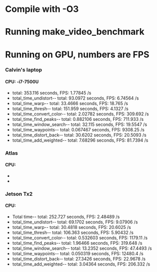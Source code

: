 # Compile with -O3

# Running make_video_benchmark

# Running on GPU, numbers are FPS

### Calvin's laptop
#### CPU: -i7-7500U
* total: 353.116 seconds,                                 FPS: 1.77845 /s
* total_time_undistort-- total: 93.0972 seconds,  		  FPS: 6.74564 /s
* total_time_warp-- total: 33.4666 seconds,       		  FPS: 18.765 /s
* total_time_thresh-- total: 151.959 seconds,     		  FPS: 4.1327 /s
* total_time_convert_color-- total: 2.02782 seconds,      FPS: 309.692 /s
* total_time_find_peaks-- total: 0.882106 seconds,        FPS: 711.933 /s
* total_time_window_search-- total: 32.115 seconds,       FPS: 19.5547 /s
* total_time_waypoints-- total: 0.067467 seconds,         FPS: 9308.25 /s
* total_time_distort_back-- total: 30.6202 seconds,       FPS: 20.5093 /s
* total_time_add_weighted-- total: 7.68296 seconds,       FPS: 81.7394 /s

### Atlas
#### CPU: 
* 
* 

### Jetson Tx2
#### CPU: 
* Total time-- total: 252.727 seconds, 	FPS: 2.48489 /s
* total_time_undistort-- total: 69.1702 seconds, 	FPS: 9.07906 /s
* total_time_warp-- total: 30.4818 seconds, 	FPS: 20.6025 /s
* total_time_thresh-- total: 106.363 seconds, 	FPS: 5.90432 /s
* total_time_convert_color-- total: 0.532603 seconds, 	FPS: 1179.11 /s
* total_time_find_peaks-- total: 1.96466 seconds, 	FPS: 319.648 /s
* total_time_window_search-- total: 13.2352 seconds, 	FPS: 47.4493 /s
* total_time_waypoints-- total: 0.050319 seconds, 	FPS: 12480.4 /s
* total_time_distort_back-- total: 27.3426 seconds, 	FPS: 22.9678 /s
* total_time_add_weighted-- total: 3.04364 seconds, 	FPS: 206.332 /s

